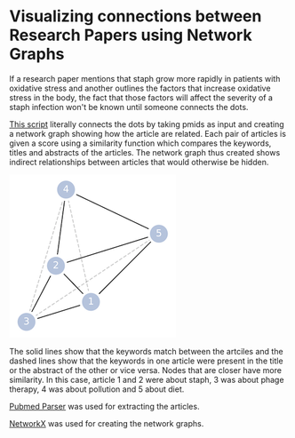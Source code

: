 # Visualizing connections between Research Papers using Network Graphs

If a research paper mentions that staph grow more rapidly in patients with oxidative stress and another outlines the factors that increase oxidative stress in the body, the fact that those factors will affect the severity of a staph infection won't be known until someone connects the dots.

[This script](/12_final.ipynb) literally connects the dots by taking pmids as input and creating a network graph showing how the article are related. Each pair of articles is given a score using a similarity function which compares the keywords, titles and abstracts of the articles. The network graph thus created shows indirect relationships between articles that would otherwise be hidden.

![Network Graph](/graph.png)

The solid lines show that the keywords match between the artciles and the dashed lines show that the keywords in one article were present in the title or the abstract of the other or vice versa. Nodes that are closer have more similarity. In this case, article 1 and 2 were about staph, 3 was about phage therapy, 4 was about pollution and 5 about diet.

[Pubmed Parser](https://titipata.github.io/pubmed_parser/) was used for extracting the articles.

[NetworkX](https://networkx.github.io/documentation/stable/) was used for creating the network graphs.
